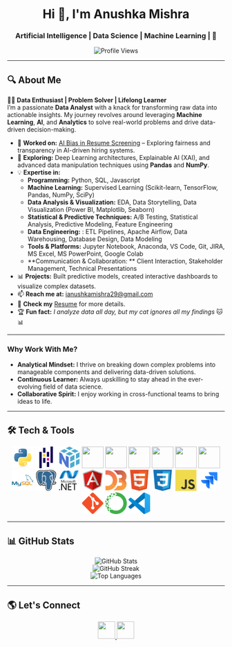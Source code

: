 <h1 align="center">Hi 👋, I'm Anushka Mishra</h1>
<h3 align="center">Artificial Intelligence | Data Science | Machine Learning |  🚀</h3>

<p align="center">
  <img src="https://komarev.com/ghpvc/?username=anushkamishra29&label=Profile%20views&color=0e75b6&style=flat" alt="Profile Views" />
</p>

---

## 🔍 About Me

👩‍💻 **Data Enthusiast | Problem Solver | Lifelong Learner**  
I’m a passionate **Data Analyst** with a knack for transforming raw data into actionable insights. My journey revolves around leveraging **Machine Learning**, **AI**, and **Analytics** to solve real-world problems and drive data-driven decision-making.  

- 🎯 **Worked on:** [AI Bias in Resume Screening](https://papers.ssrn.com/sol3/papers.cfm?abstract_id=5160444) – Exploring fairness and transparency in AI-driven hiring systems.  
- 🚀 **Exploring:** Deep Learning architectures, Explainable AI (XAI), and advanced data manipulation techniques using **Pandas** and **NumPy**.  
- 💡 **Expertise in:**  
  - **Programming:** Python, SQL, Javascript 
  - **Machine Learning:** Supervised Learning (Scikit-learn, TensorFlow, Pandas, NumPy, SciPy) 
  - **Data Analysis & Visualization:** EDA, Data Storytelling, Data Visualization (Power BI, Matplotlib, Seaborn)  
  - **Statistical & Predictive Techniques:** A/B Testing, Statistical Analysis, Predictive Modeling, Feature Engineering
  - **Data Engineering:** : ETL Pipelines, Apache Airflow, Data Warehousing, Database Design, Data Modeling
  - **Tools & Platforms:** Jupyter Notebook, Anaconda, VS Code, Git, JIRA, MS Excel, MS PowerPoint, Google Colab
  - **Communication & Collaboration: **  Client Interaction, Stakeholder Management, Technical Presentations
- 📊 **Projects:** Built predictive models, created interactive dashboards to visualize complex datasets.  
- 📫 **Reach me at:** [ianushkamishra29@gmail.com](mailto:ianushkamishra29@gmail.com)  
- 📄 **Check my** [Resume](https://drive.google.com/file/d/1G48amgAJdmiglXsb6sk4kUnCRZHVamk0/view?usp=sharing) for more details.  
- 🏆 **Fun fact:** *I analyze data all day, but my cat ignores all my findings* 🐱📊  

---

### Why Work With Me?  
- **Analytical Mindset:** I thrive on breaking down complex problems into manageable components and delivering data-driven solutions.  
- **Continuous Learner:** Always upskilling to stay ahead in the ever-evolving field of data science.  
- **Collaborative Spirit:** I enjoy working in cross-functional teams to bring ideas to life.  

---

## 🛠️ Tech & Tools

<p align="center">
  <a href="https://www.python.org/"><img src="https://raw.githubusercontent.com/devicons/devicon/master/icons/python/python-original.svg" width="50" height="50"/></a>
  <a href="https://pandas.pydata.org/"><img src="https://raw.githubusercontent.com/devicons/devicon/2ae2a900d2f041da66e950e4d48052658d850630/icons/pandas/pandas-original.svg" width="50" height="50"/></a>
  <a href="https://numpy.org/"><img src="https://raw.githubusercontent.com/devicons/devicon/master/icons/numpy/numpy-original.svg" width="50" height="50"/></a>
  <a href="https://scikit-learn.org/"><img src="https://upload.wikimedia.org/wikipedia/commons/0/05/Scikit_learn_logo_small.svg" width="50" height="50"/></a>
  <a href="https://www.tensorflow.org/"><img src="https://www.vectorlogo.zone/logos/tensorflow/tensorflow-icon.svg" width="50" height="50"/></a>
  <a href="https://matplotlib.org/"><img src="https://upload.wikimedia.org/wikipedia/commons/8/84/Matplotlib_icon.svg" width="50" height="50"/></a>
  <a href="https://seaborn.pydata.org/"><img src="https://seaborn.pydata.org/_images/logo-mark-lightbg.svg" width="50" height="50"/></a>
  <a href="https://powerbi.microsoft.com/"><img src="https://upload.wikimedia.org/wikipedia/commons/c/cf/New_Power_BI_Logo.svg" width="50" height="50"/></a>
  <a href="https://www.microsoft.com/en-us/sql-server"><img src="https://www.svgrepo.com/show/303229/microsoft-sql-server-logo.svg" width="50" height="50"/></a>
  <a href="https://www.mysql.com/"><img src="https://raw.githubusercontent.com/devicons/devicon/master/icons/mysql/mysql-original-wordmark.svg" width="50" height="50"/></a>
  <a href="https://www.postgresql.org/"><img src="https://raw.githubusercontent.com/devicons/devicon/master/icons/postgresql/postgresql-original.svg" width="50" height="50"/></a>
  <a href="https://dotnet.microsoft.com/"><img src="https://raw.githubusercontent.com/devicons/devicon/master/icons/dot-net/dot-net-original-wordmark.svg" width="50" height="50"/></a>
  <a href="https://angular.io/"><img src="https://raw.githubusercontent.com/devicons/devicon/master/icons/angularjs/angularjs-original.svg" width="50" height="50"/></a>
  <a href="https://d3js.org/"><img src="https://raw.githubusercontent.com/devicons/devicon/master/icons/d3js/d3js-original.svg" width="50" height="50"/></a>
  <a href="https://developer.mozilla.org/en-US/docs/Web/HTML"><img src="https://raw.githubusercontent.com/devicons/devicon/master/icons/html5/html5-original.svg" width="50" height="50"/></a>
  <a href="https://developer.mozilla.org/en-US/docs/Web/CSS"><img src="https://raw.githubusercontent.com/devicons/devicon/master/icons/css3/css3-original.svg" width="50" height="50"/></a>
  <a href="https://developer.mozilla.org/en-US/docs/Web/JavaScript"><img src="https://raw.githubusercontent.com/devicons/devicon/master/icons/javascript/javascript-original.svg" width="50" height="50"/></a>
  <a href="https://www.atlassian.com/software/jira"><img src="https://raw.githubusercontent.com/devicons/devicon/master/icons/jira/jira-original.svg" width="50" height="50"/></a>
  <a href="https://git-scm.com/"><img src="https://raw.githubusercontent.com/devicons/devicon/master/icons/git/git-original.svg" width="50" height="50"/></a>
  <a href="https://www.anaconda.com/"><img src="https://raw.githubusercontent.com/devicons/devicon/master/icons/anaconda/anaconda-original.svg" width="50" height="50"/></a>
  <a href="https://code.visualstudio.com/"><img src="https://raw.githubusercontent.com/devicons/devicon/master/icons/vscode/vscode-original.svg" width="50" height="50"/></a>
</p>

---

## 📊 GitHub Stats

<p align="center">
  <img src="https://github-readme-stats.vercel.app/api?username=AnushkaMishra29&show_icons=true&theme=radical" alt="GitHub Stats" />
  <br>
  <img src="https://github-readme-streak-stats.herokuapp.com/?user=AnushkaMishra29&theme=radical" alt="GitHub Streak" />
  <br>
  <img src="https://github-readme-stats.vercel.app/api/top-langs/?username=AnushkaMishra29&layout=compact&theme=radical" alt="Top Languages" />
</p>

---

## 🌎 Let's Connect

<p align="center">
  <a href="https://www.linkedin.com/in/anushka-mishra-a36445166/" target="blank">
    <img src="https://raw.githubusercontent.com/rahuldkjain/github-profile-readme-generator/master/src/images/icons/Social/linked-in-alt.svg" height="40" width="40" />
  </a>
  <a href="https://github.com/AnushkaMishra29" target="blank">
    <img src="https://raw.githubusercontent.com/rahuldkjain/github-profile-readme-generator/master/src/images/icons/Social/github.svg" height="40" width="40" />
  </a>
</p>
